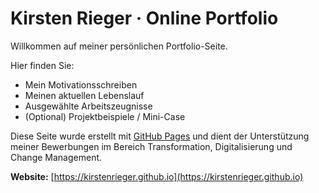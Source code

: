 
# Kirsten Rieger · Online Portfolio

Willkommen auf meiner persönlichen Portfolio-Seite.

Hier finden Sie:
- Mein Motivationsschreiben
- Meinen aktuellen Lebenslauf
- Ausgewählte Arbeitszeugnisse
- (Optional) Projektbeispiele / Mini-Case

Diese Seite wurde erstellt mit [GitHub Pages](https://pages.github.com) und dient der Unterstützung meiner Bewerbungen im Bereich Transformation, Digitalisierung und Change Management.

**Website:** [https://kirstenrieger.github.io](https://kirstenrieger.github.io)
